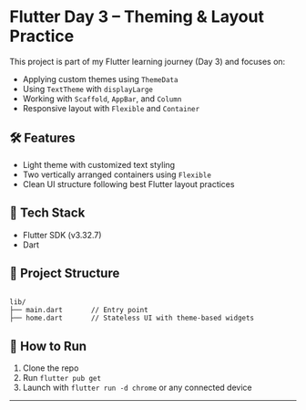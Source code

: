 # Flutter Day 3 – Theming & Layout Practice

This project is part of my Flutter learning journey (Day 3) and focuses on:

- Applying custom themes using `ThemeData`
- Using `TextTheme` with `displayLarge`
- Working with `Scaffold`, `AppBar`, and `Column`
- Responsive layout with `Flexible` and `Container`

## 🛠️ Features

- Light theme with customized text styling
- Two vertically arranged containers using `Flexible`
- Clean UI structure following best Flutter layout practices

## 🧱 Tech Stack

- Flutter SDK (v3.32.7)
- Dart

## 📂 Project Structure

```

lib/
├── main.dart       // Entry point
├── home.dart       // Stateless UI with theme-based widgets

```

## 🚀 How to Run

1. Clone the repo
2. Run `flutter pub get`
3. Launch with `flutter run -d chrome` or any connected device

---
